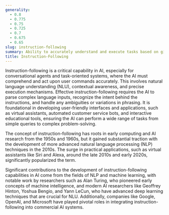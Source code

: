 ```yaml
---
generality:
  - 0.8
  - 0.775
  - 0.75
  - 0.725
  - 0.7
  - 0.675
  - 0.65
slug: instruction-following
summary: Ability to accurately understand and execute tasks based on given directives.
title: Instruction-Following
---
```


Instruction-following is a critical capability in AI, especially for conversational agents and task-oriented systems, where the AI must comprehend and act upon user commands accurately. This involves natural language understanding (NLU), contextual awareness, and precise execution mechanisms. Effective instruction-following requires the AI to parse complex language inputs, recognize the intent behind the instructions, and handle any ambiguities or variations in phrasing. It is foundational in developing user-friendly interfaces and applications, such as virtual assistants, automated customer service bots, and interactive educational tools, ensuring the AI can perform a wide range of tasks from simple queries to complex problem-solving.

The concept of instruction-following has roots in early computing and AI research from the 1950s and 1960s, but it gained substantial traction with the development of more advanced natural language processing (NLP) techniques in the 2010s. The surge in practical applications, such as virtual assistants like Siri and Alexa, around the late 2010s and early 2020s, significantly popularized the term.

Significant contributions to the development of instruction-following capabilities in AI come from the fields of NLP and machine learning, with notable work by researchers such as Alan Turing, who pioneered early concepts of machine intelligence, and modern AI researchers like Geoffrey Hinton, Yoshua Bengio, and Yann LeCun, who have advanced deep learning techniques that are crucial for NLU. Additionally, companies like Google, OpenAI, and Microsoft have played pivotal roles in integrating instruction-following into commercial AI systems.
